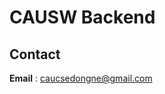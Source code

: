 # CAUSW Backend 

<!--
<a href="https://spring.io">
  <img src="https://img.shields.io/badge/spring-v2.4.1-green">
</a>
<a href="https://www.oracle.com/java/technologies/javase/11-0-9-relnotes.html">
  <img src="https://img.shields.io/badge/jdk-v11.0.9-blue">
</a>
<a href="https://github.com/CAUCSE/CAUSW_backend/actions">
  <img src="https://github.com/CAUCSE/CAUSW_backend/actions/workflows/ci.yml/badge.svg">
</a>

## Overview

해당 애플리케이션은 [중앙대학교 소프트웨어학부 동문네트워크 커뮤니티](https://causw.net) 서비스의 Backend 서비스를 구동합니다.

서비스 이용 중 불편한 사항 혹은 문의사항이 있으신 경우 개발팀에 연락 부탁드리며, 서비스 개선을 위한 다양한 의견은 언제든 환영입니다.

프로젝트에 참여하시고 싶으시다면, [Contributing Guide](CONTRIBUTING.md)를 참조하시어 issue 혹은 pull request를 생성해주세요!

본 서비스에 많은 관심 부탁드립니다 :)

## Architecture

해당 애플리케이션는 <a href="https://en.wikipedia.org/wiki/Hexagonal_architecture_(software)">Hexagonal Architecture</a>를 따른다.

### Hexagonal Architecture

- 계층 구조(Layered Architecture) 의 대안으로써 사용자 인터페이스나 기반 요소(Infrastructure) 의 변경에 영향을 받지 않는 핵심 코드, 즉 비즈니스 로직을 만들고 이를 견고하게
  관리하기 위한 구조
- Ports and Adapters Architecture 라고 불리기도 함

<p align="center">
    <img src="./img/project_structure.png" width="600" height="266"/>
</p>

> 육각형 구조의 핵심은 비즈니스 로직이 다른 기술 영역의 영향을 받게 하지 않는 것

- **Adapters**
    - 외부 영역과 내부 영역을 이어주는 어댑터
    - `web` : 웹 클라이언트에서의 요청을 처리
    - `entity` : 데이터베이스 접근하여 데이터 처리


- **Application**
    - 애플리케이션이 수행할 작업을 정의하고 표현력 있는 도메인 객체가 문제를 해결
    - 여기에는 도메인 로직이 없고, 오직 도메인의 여러 로직을 조합
    - `spi` : service provider interface (port interface) 를 관리, `port` 는 영속화 계층이 자신의 외부 영역과 상호 작용하는 방법을 정의


- **Domain**
    - 도메인에 관한 정보, 비즈니스 로직을 표현하는 일을 책임

-->

## Contact

**Email** : <a href="mailto:caucsedongne@gmail.com">caucsedongne@gmail.com</a>
